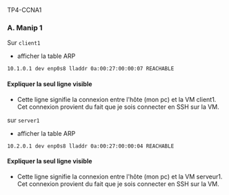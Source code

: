 TP4-CCNA1

### A. Manip 1
Sur `client1`

   - afficher la table ARP
    
    10.1.0.1 dev enp0s8 lladdr 0a:00:27:00:00:07 REACHABLE

 #### Expliquer la seul ligne visible 
 - Cette ligne signifie la connexion entre l'hôte (mon pc) et la VM client1. Cet connexion provient du fait que je sois connecter en SSH sur la VM. 

sur `server1`

   - afficher la table ARP
  

    10.2.0.1 dev enp0s8 lladdr 0a:00:27:00:00:04 REACHABLE

 #### Expliquer la seul ligne visible 
 - Cette ligne signifie la connexion entre l'hôte (mon pc) et la VM serveur1. Cet connexion provient du fait que je sois connecter en SSH sur la VM. 
<!--stackedit_data:
eyJoaXN0b3J5IjpbNTU4MTI3NTIwLC0xOTUxNTY4MTI4LC02Nj
A0NTMxMjldfQ==
-->